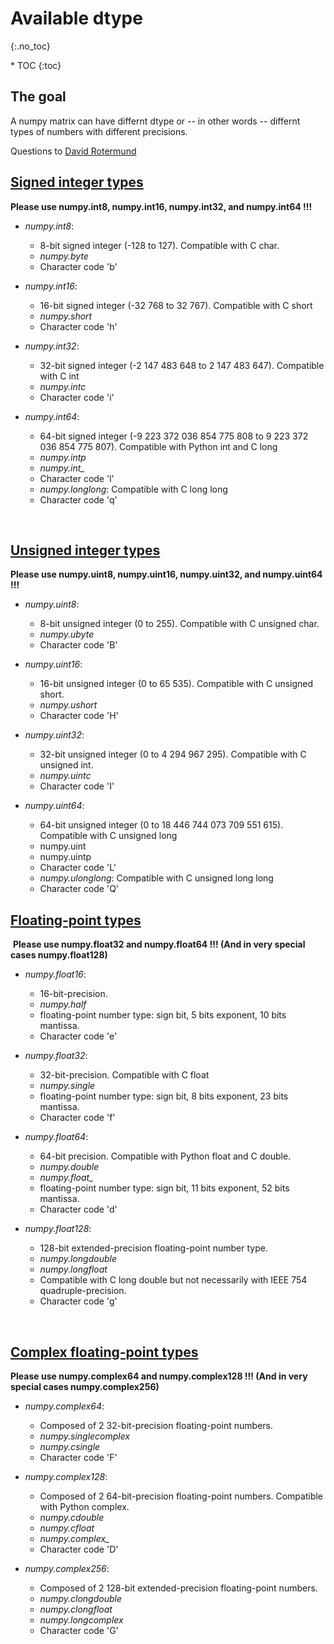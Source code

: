 # Available dtype
{:.no_toc}

<nav markdown="1" class="toc-class">
* TOC
{:toc}
</nav>

## The goal

A numpy matrix can have differnt dtype or -- in other words -- differnt types of numbers with different precisions. 

Questions to [David Rotermund](mailto:davrot@uni-bremen.de)

## [Signed integer types​​](https://numpy.org/doc/stable/reference/arrays.scalars.html#sized-aliases)

**Please use numpy.int8, numpy.int16, numpy.int32, and numpy.int64 !!!**

* *numpy.int8*:
  * 8-bit signed integer (-128 to 127). Compatible with C char.​
  * *numpy.byte*​
  * Character code 'b'​

* *numpy.int16*:
  * 16-bit signed integer (-32 768 to 32 767). Compatible with C short​
  * *numpy.short​*
  * Character code 'h'​

* *numpy.int32*:
  * 32-bit signed integer (-2 147 483 648 to 2 147 483 647). Compatible with C int​
  * *numpy.intc​*
  * Character code 'i'​

* *numpy.int64*:
  * 64-bit signed integer (-9 223 372 036 854 775 808 to 9 223 372 036 854 775 807). ​Compatible with Python int and C long​
  * *numpy.intp​*
  * *numpy.int_​*
  * Character code 'l'​
  * *numpy.longlong*: Compatible with C long long ​
  * Character code 'q'​

​
## [Unsigned integer types​​](https://numpy.org/doc/stable/reference/arrays.scalars.html#sized-aliases)

**Please use numpy.uint8, numpy.uint16, numpy.uint32, and numpy.uint64 !!!​**

* *numpy.uint8*:
  * 8-bit unsigned integer (0 to 255). Compatible with C unsigned char.​
  * *numpy.ubyte​*
  * Character code 'B'​

* *numpy.uint16*:
  * 16-bit unsigned integer (0 to 65 535). Compatible with C unsigned short.​
  * *numpy.ushort​*
  * Character code 'H'​

* *numpy.uint32*:
  * 32-bit unsigned integer (0 to 4 294 967 295). Compatible with C unsigned int.​
  * *numpy.uintc​*
  * Character code 'I'​

* *numpy.uint64*:
  * 64-bit unsigned integer (0 to 18 446 744 073 709 551 615). Compatible with C unsigned long​
  * numpy.uint​
  * numpy.uintp​
  * Character code 'L'​
  * *numpy.ulonglong*: Compatible with C unsigned long long​
  * Character code 'Q'

## [Floating-point types](https://numpy.org/doc/stable/reference/arrays.scalars.html#sized-aliases)
​
**Please use numpy.float32 and numpy.float64 !!! (And in very special cases numpy.float128)**
​
* *numpy.float16*:
  * 16-bit-precision. ​
  * *numpy.half*​
  * floating-point number type: sign bit, 5 bits exponent, 10 bits mantissa.​
  * Character code 'e'​

* *numpy.float32*:
  * 32-bit-precision. Compatible with C float​
  * *numpy.single​*
  * floating-point number type: sign bit, 8 bits exponent, 23 bits mantissa. ​
  * Character code 'f'​

* *numpy.float64*:
  * 64-bit precision. Compatible with Python float and C double. ​
  * *numpy.double​*
  * *numpy.float_​*
  * floating-point number type: sign bit, 11 bits exponent, 52 bits mantissa. ​
  * Character code 'd'​

* *numpy.float128*:
  * 128-bit extended-precision floating-point number type.​
  * *numpy.longdouble​*
  * *numpy.longfloat​*
  * Compatible with C long double but not necessarily with IEEE 754 quadruple-precision.​
  * Character code 'g'

​
## [Complex floating-point types​​](https://numpy.org/doc/stable/reference/arrays.scalars.html#sized-aliases)

**Please use numpy.complex64 and numpy.complex128 !!! (And in very special cases numpy.complex256)​**

* *​numpy.complex64*:
  * Composed of 2 32-bit-precision floating-point numbers.​
  * *numpy.singlecomplex​*
  * *numpy.csingle​*
  * Character code 'F'​

* *numpy.complex128*:
  * Composed of 2 64-bit-precision floating-point numbers. Compatible with Python complex. ​
  * *numpy.cdouble​*
  * *numpy.cfloat​*
  * *numpy.complex_​*
  * Character code 'D'

* *numpy.complex256*:
  * Composed of 2 128-bit extended-precision floating-point numbers. ​
  * *numpy.clongdouble​*
  * *numpy.clongfloat​*
  * *numpy.longcomplex​*
  * Character code 'G'

​
